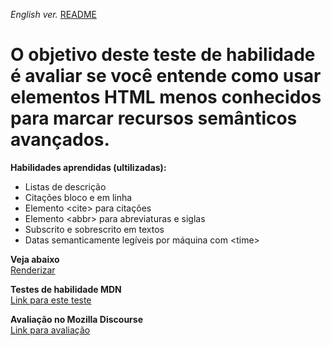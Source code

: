 <span><i>English ver.</i> <a href="https://github.com/alexandre-j-dev/MDN-Mozilla-Developer-Network/blob/HTML/Test%20your%20skills:%20Advanced%20HTML%20text/README.en.md"> README</a></span>

<h1> O objetivo deste teste de habilidade é avaliar se você entende como usar elementos HTML menos conhecidos para marcar recursos semânticos avançados. </h1>

<strong>Habilidades aprendidas (ultilizadas):</strong>
<ul>  
<li>Listas de descrição</li>
<li>Citações bloco e em linha</li>
<li>Elemento &lt;cite&gt; para citações</li>
<li>Elemento &lt;abbr&gt; para abreviaturas e siglas</li>  
<li>Subscrito e sobrescrito em textos</li>
<li>Datas semanticamente legíveis por máquina com &lt;time&gt;</li>
</ul>

<strong>Veja abaixo</strong><br>
<a href="https://htmlpreview.github.io/?https://github.com/alexandre-j-dev/MDN-Mozilla-Developer-Network/blob/HTML/Test%20your%20skills:%20Advanced%20HTML%20text/advanced_text.html"> Renderizar </a><br>

<strong>Testes de habilidade MDN</strong><br>
<a href="https://developer.mozilla.org/en-US/docs/Learn/HTML/Introduction_to_HTML/Test_your_skills:_Advanced_HTML_text"> Link para este teste </a>

<strong>Avaliação no Mozilla Discourse</strong><br>
<a href="https://discourse.mozilla.org/t/assessment-wanted-for-html-advanced-text-skill-test-1/106611">Link para avaliação </a>
